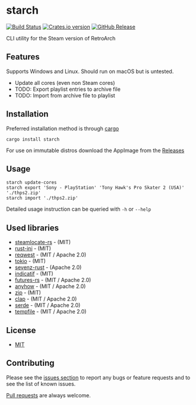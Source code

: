 # starch
[![Build Status](https://img.shields.io/github/actions/workflow/status/ekx/starch/.github/workflows/rust.yml)](https://github.com/ekx/starch/actions/workflows/rust.yml)
[![Crates.io version](https://img.shields.io/crates/v/starch.svg)](https://crates.io/crates/starch)
[![GitHub Release](https://img.shields.io/github/v/release/ekx/starch)](https://github.com/ekx/starch/releases)

CLI utility for the Steam version of RetroArch

## Features
Supports Windows and Linux. Should run on macOS but is untested.

- Update all cores (even non Steam cores)
- TODO: Export playlist entries to archive file
- TODO: Import from archive file to playlist

## Installation
Preferred installation method is through [cargo](https://www.rust-lang.org/tools/install)
```
cargo install starch
``` 

For use on immutable distros download the AppImage from the [Releases](https://github.com/ekx/starch/releases)

## Usage
```
starch update-cores
starch export 'Sony - PlayStation' 'Tony Hawk's Pro Skater 2 (USA)' './thps2.zip'
starch import './thps2.zip'
``` 
Detailed usage instruction can be queried with `-h` or `--help`

## Used libraries

* [steamlocate-rs](https://github.com/WilliamVenner/steamlocate-rs) - (MIT)
* [rust-ini](https://github.com/zonyitoo/rust-ini) - (MIT)
* [reqwest](https://github.com/seanmonstar/reqwest) - (MIT / Apache 2.0)
* [tokio](https://github.com/tokio-rs/tokio) - (MIT)
* [sevenz-rust](https://github.com/dyz1990/sevenz-rust) - (Apache 2.0)
* [indicatif](https://github.com/console-rs/indicatif) - (MIT)
* [futures-rs](https://github.com/rust-lang/futures-rs) - (MIT / Apache 2.0)
* [anyhow](https://github.com/dtolnay/anyhow) - (MIT / Apache 2.0)
* [zip](https://github.com/zip-rs/zip) - (MIT)
* [clap](https://github.com/clap-rs/clap) - (MIT / Apache 2.0)
* [serde](https://github.com/serde-rs/serde) - (MIT / Apache 2.0)
* [tempfile](https://github.com/Stebalien/tempfile) - (MIT / Apache 2.0)

## License
- [MIT](https://github.com/ekx/starch/blob/master/LICENSE)

## Contributing

Please see the [issues section](https://github.com/ekx/starch/issues) to
report any bugs or feature requests and to see the list of known issues.

[Pull requests](https://github.com/ekx/starch/pulls) are always welcome.
